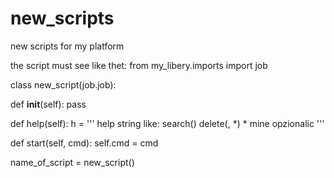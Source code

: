 # new_scripts
new scripts for my platform

the script must see like thet:
from my_libery.imports import job

class new_script(job.job):

   def __init__(self):
      pass
   
   def help(self):
      h = '''
          help string like:
          search(<name>)
          delete(<name>, *<password>) * mine opzionalic
          '''
   
   def start(self, cmd):
      self.cmd = cmd




name_of_script = new_script()
